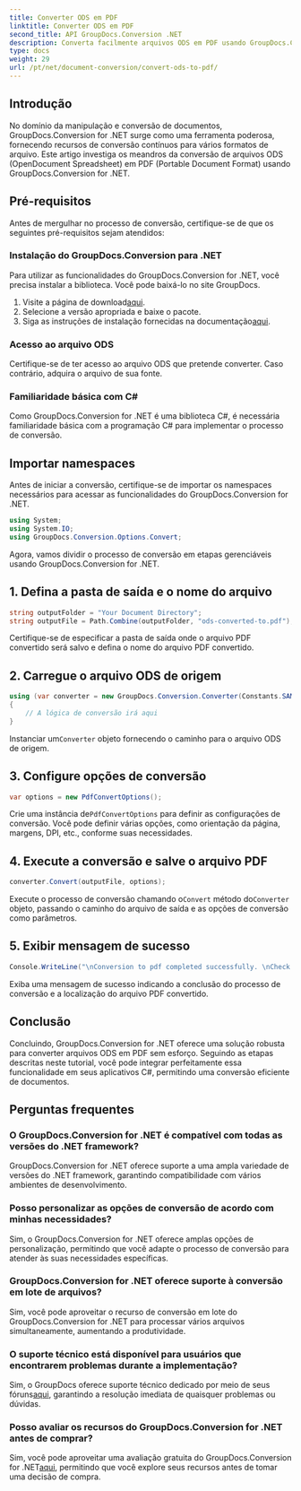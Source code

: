 ```yaml
---
title: Converter ODS em PDF
linktitle: Converter ODS em PDF
second_title: API GroupDocs.Conversion .NET
description: Converta facilmente arquivos ODS em PDF usando GroupDocs.Conversion for .NET. Tutorial abrangente com instruções passo a passo.
type: docs
weight: 29
url: /pt/net/document-conversion/convert-ods-to-pdf/
---
```

## Introdução
No domínio da manipulação e conversão de documentos, GroupDocs.Conversion for .NET surge como uma ferramenta poderosa, fornecendo recursos de conversão contínuos para vários formatos de arquivo. Este artigo investiga os meandros da conversão de arquivos ODS (OpenDocument Spreadsheet) em PDF (Portable Document Format) usando GroupDocs.Conversion for .NET. 
## Pré-requisitos
Antes de mergulhar no processo de conversão, certifique-se de que os seguintes pré-requisitos sejam atendidos:
### Instalação do GroupDocs.Conversion para .NET
Para utilizar as funcionalidades do GroupDocs.Conversion for .NET, você precisa instalar a biblioteca. Você pode baixá-lo no site GroupDocs.
1.  Visite a página de download[aqui](https://releases.groupdocs.com/conversion/net/).
2. Selecione a versão apropriada e baixe o pacote.
3.  Siga as instruções de instalação fornecidas na documentação[aqui](https://reference.groupdocs.com/conversion/net/).
### Acesso ao arquivo ODS
Certifique-se de ter acesso ao arquivo ODS que pretende converter. Caso contrário, adquira o arquivo de sua fonte.
### Familiaridade básica com C#
Como GroupDocs.Conversion for .NET é uma biblioteca C#, é necessária familiaridade básica com a programação C# para implementar o processo de conversão.

## Importar namespaces
Antes de iniciar a conversão, certifique-se de importar os namespaces necessários para acessar as funcionalidades do GroupDocs.Conversion for .NET.

```csharp
using System;
using System.IO;
using GroupDocs.Conversion.Options.Convert;
```

Agora, vamos dividir o processo de conversão em etapas gerenciáveis usando GroupDocs.Conversion for .NET.

## 1. Defina a pasta de saída e o nome do arquivo
```csharp
string outputFolder = "Your Document Directory";
string outputFile = Path.Combine(outputFolder, "ods-converted-to.pdf");
```
Certifique-se de especificar a pasta de saída onde o arquivo PDF convertido será salvo e defina o nome do arquivo PDF convertido.
## 2. Carregue o arquivo ODS de origem
```csharp
using (var converter = new GroupDocs.Conversion.Converter(Constants.SAMPLE_ODS))
{
    // A lógica de conversão irá aqui
}
```
 Instanciar um`Converter` objeto fornecendo o caminho para o arquivo ODS de origem.
## 3. Configure opções de conversão
```csharp
var options = new PdfConvertOptions();
```
 Crie uma instância de`PdfConvertOptions` para definir as configurações de conversão. Você pode definir várias opções, como orientação da página, margens, DPI, etc., conforme suas necessidades.
## 4. Execute a conversão e salve o arquivo PDF
```csharp
converter.Convert(outputFile, options);
```
 Execute o processo de conversão chamando o`Convert` método do`Converter` objeto, passando o caminho do arquivo de saída e as opções de conversão como parâmetros.
## 5. Exibir mensagem de sucesso
```csharp
Console.WriteLine("\nConversion to pdf completed successfully. \nCheck output in {0}", outputFolder);
```
Exiba uma mensagem de sucesso indicando a conclusão do processo de conversão e a localização do arquivo PDF convertido.

## Conclusão
Concluindo, GroupDocs.Conversion for .NET oferece uma solução robusta para converter arquivos ODS em PDF sem esforço. Seguindo as etapas descritas neste tutorial, você pode integrar perfeitamente essa funcionalidade em seus aplicativos C#, permitindo uma conversão eficiente de documentos.
## Perguntas frequentes
### O GroupDocs.Conversion for .NET é compatível com todas as versões do .NET framework?
GroupDocs.Conversion for .NET oferece suporte a uma ampla variedade de versões do .NET framework, garantindo compatibilidade com vários ambientes de desenvolvimento.
### Posso personalizar as opções de conversão de acordo com minhas necessidades?
Sim, o GroupDocs.Conversion for .NET oferece amplas opções de personalização, permitindo que você adapte o processo de conversão para atender às suas necessidades específicas.
### GroupDocs.Conversion for .NET oferece suporte à conversão em lote de arquivos?
Sim, você pode aproveitar o recurso de conversão em lote do GroupDocs.Conversion for .NET para processar vários arquivos simultaneamente, aumentando a produtividade.
### O suporte técnico está disponível para usuários que encontrarem problemas durante a implementação?
Sim, o GroupDocs oferece suporte técnico dedicado por meio de seus fóruns[aqui](https://forum.groupdocs.com/c/conversion/11), garantindo a resolução imediata de quaisquer problemas ou dúvidas.
### Posso avaliar os recursos do GroupDocs.Conversion for .NET antes de comprar?
 Sim, você pode aproveitar uma avaliação gratuita do GroupDocs.Conversion for .NET[aqui](https://releases.groupdocs.com/), permitindo que você explore seus recursos antes de tomar uma decisão de compra.